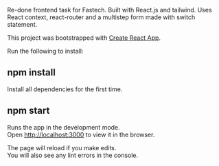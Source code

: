 Re-done frontend task for Fastech. Built with React.js and tailwind. Uses React context, react-router and a multistep form made with switch statement.

This project was bootstrapped with [Create React App](https://github.com/facebook/create-react-app).

Run the following to install:

## npm install

Install all dependencies for the first time.

## npm start

Runs the app in the development mode.\
Open [http://localhost:3000](http://localhost:3000) to view it in the browser.

The page will reload if you make edits.\
You will also see any lint errors in the console.
